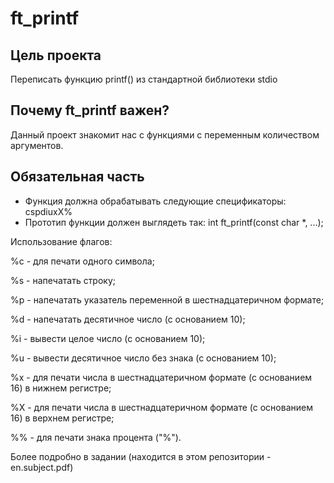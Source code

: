 # ft_printf

Цель проекта
--
Переписать функцию printf() из стандартной библиотеки stdio

Почему ft_printf важен?
--
Данный проект знакомит нас с функциями с переменным количеством аргументов.

Обязательная часть
--
- Функция должна обрабатывать следующие спецификаторы: cspdiuxX%
- Прототип функции должен выглядеть так: int ft_printf(const char *, ...);

Использование флагов:

%c - для печати одного символа;

%s - напечатать строку;

%p - напечатать указатель переменной в шестнадцатеричном формате;

%d - напечатать десятичное число (с основанием 10);

%i - вывести целое число (с основанием 10);

%u - вывести десятичное число без знака (с основанием 10);

%x - для печати числа в шестнадцатеричном формате (с основанием 16) в нижнем регистре;

%X - для печати числа в шестнадцатеричном формате (с основанием 16) в верхнем регистре;

%% - для печати знака процента ("%").

Более подробно в задании (находится в этом репозитории - en.subject.pdf)
